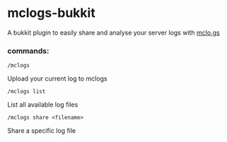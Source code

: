 # mclogs-bukkit
A bukkit plugin to easily share and analyse your server logs with [mclo.gs](https://mclo.gs)


### commands:
    /mclogs
Upload your current log to mclogs
    
    /mclogs list
List all available log files

    /mclogs share <filename>
Share a specific log file